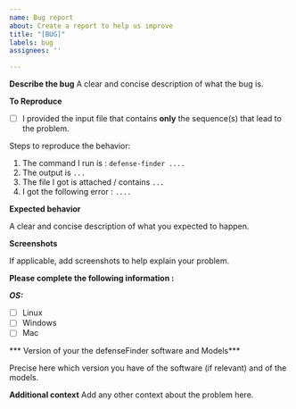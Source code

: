 ```yaml
---
name: Bug report
about: Create a report to help us improve
title: "[BUG]"
labels: bug
assignees: ''

---
```


**Describe the bug**
A clear and concise description of what the bug is.

**To Reproduce**

- [ ] I provided the input file that contains **only** the sequence(s) that lead to the problem.
 
Steps to reproduce the behavior:
1. The command I run is : `defense-finder ....`
2. The output is `...`
3. The file I got is attached / contains `...`
4. I got the following error : `....`

**Expected behavior**

A clear and concise description of what you expected to happen.

**Screenshots**

If applicable, add screenshots to help explain your problem.

**Please complete the following information :**

***OS:*** 

 - [ ] Linux
 - [ ] Windows
 - [ ] Mac

*** Version of your the defenseFinder software and Models***

Precise here which version you have of the software (if relevant) and of the models. 

**Additional context**
Add any other context about the problem here.
